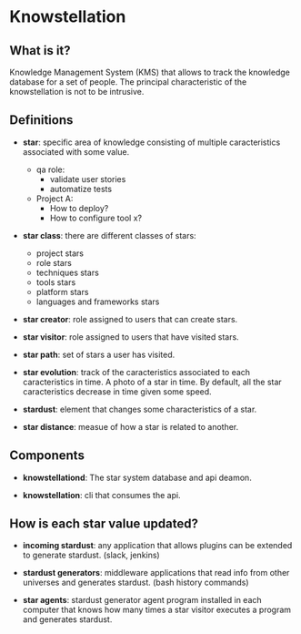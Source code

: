 # Knowstellation

## What is it?
Knowledge Management System (KMS) that allows to track the knowledge database for a set of people. The principal characteristic of the knowstellation is not to be intrusive.

## Definitions
- **star**: specific area of knowledge consisting of multiple caracteristics associated with some value.
    - qa role:
        - validate user stories
        - automatize tests
    - Project A:
        - How to deploy?
        - How to configure tool x?

- **star class**: there are different classes of stars:
    - project stars
    - role stars
    - techniques stars
    - tools stars
    - platform stars
    - languages and frameworks stars

- **star creator**: role assigned to users that can create stars.

- **star visitor**: role assigned to users that have visited stars.

- **star path**: set of stars a user has visited.

- **star evolution**: track of the caracteristics associated to each caracteristics in time. A photo of a star in time. By default, all the star caracteristics decrease in time given some speed.

- **stardust**: element that changes some characteristics of a star.

- **star distance**: measue of how a star is related to another.

## Components
- **knowstellationd**: The star system database and api deamon.

- **knowstellation**: cli that consumes the api.

## How is each star value updated?
- **incoming stardust**: any application that allows plugins can be extended to generate stardust. (slack, jenkins)

- **stardust generators**: middleware applications that read info from other universes and generates stardust. (bash history commands)

- **star agents**: stardust generator agent program installed in each computer that knows how many times a star visitor executes a program and generates stardust.

